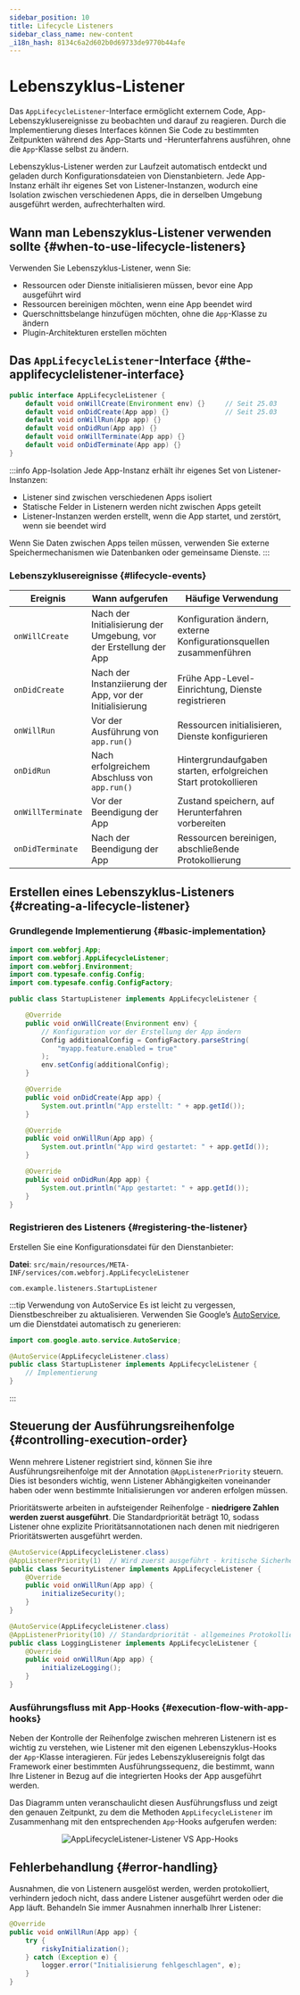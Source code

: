 ```yaml
---
sidebar_position: 10
title: Lifecycle Listeners
sidebar_class_name: new-content
_i18n_hash: 8134c6a2d602b0d69733de9770b44afe
---
```

<!-- vale off -->
# Lebenszyklus-Listener <DocChip chip='since' label='25.02' />
<!-- vale on -->

Das `AppLifecycleListener`-Interface ermöglicht externem Code, App-Lebenszyklusereignisse zu beobachten und darauf zu reagieren. Durch die Implementierung dieses Interfaces können Sie Code zu bestimmten Zeitpunkten während des App-Starts und -Herunterfahrens ausführen, ohne die `App`-Klasse selbst zu ändern.

Lebenszyklus-Listener werden zur Laufzeit automatisch entdeckt und geladen durch Konfigurationsdateien von Dienstanbietern. Jede App-Instanz erhält ihr eigenes Set von Listener-Instanzen, wodurch eine Isolation zwischen verschiedenen Apps, die in derselben Umgebung ausgeführt werden, aufrechterhalten wird.

## Wann man Lebenszyklus-Listener verwenden sollte {#when-to-use-lifecycle-listeners}

Verwenden Sie Lebenszyklus-Listener, wenn Sie:

- Ressourcen oder Dienste initialisieren müssen, bevor eine App ausgeführt wird
- Ressourcen bereinigen möchten, wenn eine App beendet wird
- Querschnittsbelange hinzufügen möchten, ohne die `App`-Klasse zu ändern
- Plugin-Architekturen erstellen möchten

## Das `AppLifecycleListener`-Interface {#the-applifecyclelistener-interface}

```java title="AppLifecycleListener.java"
public interface AppLifecycleListener {
    default void onWillCreate(Environment env) {}     // Seit 25.03
    default void onDidCreate(App app) {}              // Seit 25.03
    default void onWillRun(App app) {}
    default void onDidRun(App app) {}
    default void onWillTerminate(App app) {}
    default void onDidTerminate(App app) {}
}
```

:::info App-Isolation
Jede App-Instanz erhält ihr eigenes Set von Listener-Instanzen:

- Listener sind zwischen verschiedenen Apps isoliert
- Statische Felder in Listenern werden nicht zwischen Apps geteilt
- Listener-Instanzen werden erstellt, wenn die App startet, und zerstört, wenn sie beendet wird

Wenn Sie Daten zwischen Apps teilen müssen, verwenden Sie externe Speichermechanismen wie Datenbanken oder gemeinsame Dienste.
:::

### Lebenszyklusereignisse {#lifecycle-events}

| Ereignis          | Wann aufgerufen                                      | Häufige Verwendung                                   |
| ----------------- | ---------------------------------------------------- | --------------------------------------------------- |
| `onWillCreate`&nbsp;<DocChip chip='since' label='25.03' /> | Nach der Initialisierung der Umgebung, vor der Erstellung der App | Konfiguration ändern, externe Konfigurationsquellen zusammenführen |
| `onDidCreate`&nbsp;<DocChip chip='since' label='25.03' />  | Nach der Instanziierung der App, vor der Initialisierung | Frühe App-Level-Einrichtung, Dienste registrieren    |
| `onWillRun`       | Vor der Ausführung von `app.run()`                  | Ressourcen initialisieren, Dienste konfigurieren     |
| `onDidRun`        | Nach erfolgreichem Abschluss von `app.run()`        | Hintergrundaufgaben starten, erfolgreichen Start protokollieren |
| `onWillTerminate` | Vor der Beendigung der App                           | Zustand speichern, auf Herunterfahren vorbereiten    |
| `onDidTerminate`  | Nach der Beendigung der App                          | Ressourcen bereinigen, abschließende Protokollierung |

## Erstellen eines Lebenszyklus-Listeners {#creating-a-lifecycle-listener}

### Grundlegende Implementierung {#basic-implementation}

```java title="StartupListener.java"
import com.webforj.App;
import com.webforj.AppLifecycleListener;
import com.webforj.Environment;
import com.typesafe.config.Config;
import com.typesafe.config.ConfigFactory;

public class StartupListener implements AppLifecycleListener {

    @Override
    public void onWillCreate(Environment env) {
        // Konfiguration vor der Erstellung der App ändern
        Config additionalConfig = ConfigFactory.parseString(
            "myapp.feature.enabled = true"
        );
        env.setConfig(additionalConfig);
    }

    @Override
    public void onDidCreate(App app) {
        System.out.println("App erstellt: " + app.getId());
    }

    @Override
    public void onWillRun(App app) {
        System.out.println("App wird gestartet: " + app.getId());
    }

    @Override
    public void onDidRun(App app) {
        System.out.println("App gestartet: " + app.getId());
    }
}
```

### Registrieren des Listeners {#registering-the-listener}

Erstellen Sie eine Konfigurationsdatei für den Dienstanbieter:

**Datei**: `src/main/resources/META-INF/services/com.webforj.AppLifecycleListener`

```
com.example.listeners.StartupListener
```

:::tip Verwendung von AutoService
Es ist leicht zu vergessen, Dienstbeschreiber zu aktualisieren. Verwenden Sie Google’s [AutoService](https://github.com/google/auto/blob/main/service/README.md), um die Dienstdatei automatisch zu generieren:

```java title="StartupListener.java"
import com.google.auto.service.AutoService;

@AutoService(AppLifecycleListener.class)
public class StartupListener implements AppLifecycleListener {
    // Implementierung
}
```
:::

## Steuerung der Ausführungsreihenfolge {#controlling-execution-order}

Wenn mehrere Listener registriert sind, können Sie ihre Ausführungsreihenfolge mit der Annotation `@AppListenerPriority` steuern. Dies ist besonders wichtig, wenn Listener Abhängigkeiten voneinander haben oder wenn bestimmte Initialisierungen vor anderen erfolgen müssen.

Prioritätswerte arbeiten in aufsteigender Reihenfolge - **niedrigere Zahlen werden zuerst ausgeführt**. Die Standardpriorität beträgt 10, sodass Listener ohne explizite Prioritätsannotationen nach denen mit niedrigeren Prioritätswerten ausgeführt werden.

```java title="SecurityListener.java"
@AutoService(AppLifecycleListener.class)
@AppListenerPriority(1)  // Wird zuerst ausgeführt - kritische Sicherheitseinrichtung
public class SecurityListener implements AppLifecycleListener {
    @Override
    public void onWillRun(App app) {
        initializeSecurity();
    }
}

@AutoService(AppLifecycleListener.class)
@AppListenerPriority(10) // Standardpriorität - allgemeines Protokollieren
public class LoggingListener implements AppLifecycleListener {
    @Override
    public void onWillRun(App app) {
        initializeLogging();
    }
}
```

### Ausführungsfluss mit App-Hooks {#execution-flow-with-app-hooks}

Neben der Kontrolle der Reihenfolge zwischen mehreren Listenern ist es wichtig zu verstehen, wie Listener mit den eigenen Lebenszyklus-Hooks der `App`-Klasse interagieren. Für jedes Lebenszyklusereignis folgt das Framework einer bestimmten Ausführungssequenz, die bestimmt, wann Ihre Listener in Bezug auf die integrierten Hooks der App ausgeführt werden.

Das Diagramm unten veranschaulicht diesen Ausführungsfluss und zeigt den genauen Zeitpunkt, zu dem die Methoden `AppLifecycleListener` im Zusammenhang mit den entsprechenden `App`-Hooks aufgerufen werden: 

<div align="center">

![AppLifecycleListener-Listener VS `App`-Hooks ](/img/lifecycle-listeners.svg)

</div>


## Fehlerbehandlung {#error-handling}

Ausnahmen, die von Listenern ausgelöst werden, werden protokolliert, verhindern jedoch nicht, dass andere Listener ausgeführt werden oder die App läuft. Behandeln Sie immer Ausnahmen innerhalb Ihrer Listener:

```java title="Fehlerbeispiel"
@Override
public void onWillRun(App app) {
    try {
        riskyInitialization();
    } catch (Exception e) {
        logger.error("Initialisierung fehlgeschlagen", e);
    }
}
```
